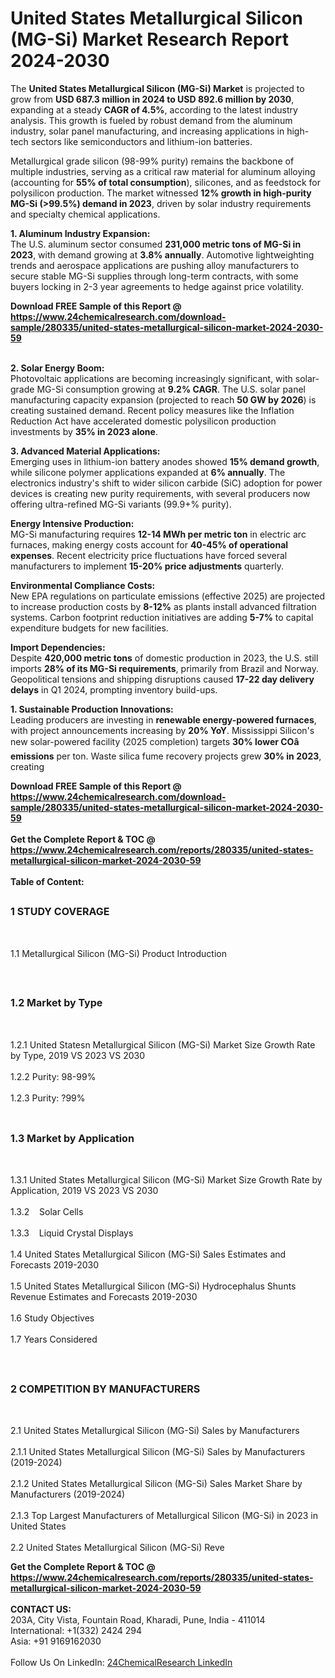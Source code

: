 <h1>United States Metallurgical Silicon (MG-Si)  Market Research Report 2024-2030</h1><p>The <strong>United States Metallurgical Silicon (MG-Si) Market</strong> is projected to grow from <strong>USD 687.3 million in 2024 to USD 892.6 million by 2030</strong>, expanding at a steady <strong>CAGR of 4.5%</strong>, according to the latest industry analysis. This growth is fueled by robust demand from the aluminum industry, solar panel manufacturing, and increasing applications in high-tech sectors like semiconductors and lithium-ion batteries.</p><p>Metallurgical grade silicon (98-99% purity) remains the backbone of multiple industries, serving as a critical raw material for aluminum alloying (accounting for <strong>55% of total consumption</strong>), silicones, and as feedstock for polysilicon production. The market witnessed <strong>12% growth in high-purity MG-Si (&gt;99.5%) demand in 2023</strong>, driven by solar industry requirements and specialty chemical applications.</p><p><strong>1. Aluminum Industry Expansion:</strong><br>
The U.S. aluminum sector consumed <strong>231,000 metric tons of MG-Si in 2023</strong>, with demand growing at <strong>3.8% annually</strong>. Automotive lightweighting trends and aerospace applications are pushing alloy manufacturers to secure stable MG-Si supplies through long-term contracts, with some buyers locking in 2-3 year agreements to hedge against price volatility.</p><div><b>Download FREE Sample of this Report @ 
            <a href="https://www.24chemicalresearch.com/download-sample/280335/united-states-metallurgical-silicon-market-2024-2030-59">
            https://www.24chemicalresearch.com/download-sample/280335/united-states-metallurgical-silicon-market-2024-2030-59</a></b></div><br><p><strong>2. Solar Energy Boom:</strong><br>
Photovoltaic applications are becoming increasingly significant, with solar-grade MG-Si consumption growing at <strong>9.2% CAGR</strong>. The U.S. solar panel manufacturing capacity expansion (projected to reach <strong>50 GW by 2026</strong>) is creating sustained demand. Recent policy measures like the Inflation Reduction Act have accelerated domestic polysilicon production investments by <strong>35% in 2023 alone</strong>.</p><p><strong>3. Advanced Material Applications:</strong><br>
Emerging uses in lithium-ion battery anodes showed <strong>15% demand growth</strong>, while silicone polymer applications expanded at <strong>6% annually</strong>. The electronics industry's shift to wider silicon carbide (SiC) adoption for power devices is creating new purity requirements, with several producers now offering ultra-refined MG-Si variants (99.9+% purity).</p><p><strong>Energy Intensive Production:</strong><br>
MG-Si manufacturing requires <strong>12-14 MWh per metric ton</strong> in electric arc furnaces, making energy costs account for <strong>40-45% of operational expenses</strong>. Recent electricity price fluctuations have forced several manufacturers to implement <strong>15-20% price adjustments</strong> quarterly.</p><p><strong>Environmental Compliance Costs:</strong><br>
New EPA regulations on particulate emissions (effective 2025) are projected to increase production costs by <strong>8-12%</strong> as plants install advanced filtration systems. Carbon footprint reduction initiatives are adding <strong>5-7%</strong> to capital expenditure budgets for new facilities.</p><p><strong>Import Dependencies:</strong><br>
Despite <strong>420,000 metric tons</strong> of domestic production in 2023, the U.S. still imports <strong>28% of its MG-Si requirements</strong>, primarily from Brazil and Norway. Geopolitical tensions and shipping disruptions caused <strong>17-22 day delivery delays</strong> in Q1 2024, prompting inventory build-ups.</p><p><strong>1. Sustainable Production Innovations:</strong><br>
Leading producers are investing in <strong>renewable energy-powered furnaces</strong>, with project announcements increasing by <strong>20% YoY</strong>. Mississippi Silicon's new solar-powered facility (2025 completion) targets <strong>30% lower COâ emissions</strong> per ton. Waste silica fume recovery projects grew <strong>30% in 2023</strong>, creating</p><div><b>Download FREE Sample of this Report @ 
            <a href="https://www.24chemicalresearch.com/download-sample/280335/united-states-metallurgical-silicon-market-2024-2030-59">
            https://www.24chemicalresearch.com/download-sample/280335/united-states-metallurgical-silicon-market-2024-2030-59</a></b></div><br><div><b>Get the Complete Report & TOC @ 
            <a href="https://www.24chemicalresearch.com/reports/280335/united-states-metallurgical-silicon-market-2024-2030-59">
            https://www.24chemicalresearch.com/reports/280335/united-states-metallurgical-silicon-market-2024-2030-59</a></b></div><br>
            <b>Table of Content:</b><p><h2><span style="font-size:16px"><strong>1 STUDY COVERAGE</strong></span></h2><br />
<p>1.1 Metallurgical Silicon (MG-Si)  Product Introduction</p><br />
<h2><span style="font-size:16px"><strong>1.2 Market by Type</strong></span></h2><br />
<p>1.2.1 United Statesn Metallurgical Silicon (MG-Si)  Market Size Growth Rate by Type, 2019 VS 2023 VS 2030<br /><br />
1.2.2 Purity: 98-99%&nbsp;&nbsp; &nbsp;<br /><br />
1.2.3 Purity: ?99%<br /><br />
<h2><span style="font-size:16px"><strong>1.3 Market by Application</strong></span></h2><br />
<p>1.3.1 United States Metallurgical Silicon (MG-Si)  Market Size Growth Rate by Application, 2019 VS 2023 VS 2030<br /><br />
1.3.2&nbsp;&nbsp; &nbsp;Solar Cells<br /><br />
1.3.3&nbsp;&nbsp; &nbsp;Liquid Crystal Displays<br /><br />
1.4 United States Metallurgical Silicon (MG-Si)  Sales Estimates and Forecasts 2019-2030<br /><br />
1.5 United States Metallurgical Silicon (MG-Si)  Hydrocephalus Shunts Revenue Estimates and Forecasts 2019-2030<br /><br />
1.6 Study Objectives<br /><br />
1.7 Years Considered</p><br />
<h2><span style="font-size:16px"><strong>2 COMPETITION BY MANUFACTURERS</strong></span></h2><br />
<p>2.1 United States Metallurgical Silicon (MG-Si)  Sales by Manufacturers<br /><br />
2.1.1 United States Metallurgical Silicon (MG-Si)  Sales by Manufacturers (2019-2024)<br /><br />
2.1.2 United States Metallurgical Silicon (MG-Si)  Sales Market Share by Manufacturers (2019-2024)<br /><br />
2.1.3 Top Largest Manufacturers of Metallurgical Silicon (MG-Si)  in 2023 in United States<br /><br />
2.2 United States Metallurgical Silicon (MG-Si)  Reve</p><div><b>Get the Complete Report & TOC @ 
            <a href="https://www.24chemicalresearch.com/reports/280335/united-states-metallurgical-silicon-market-2024-2030-59">
            https://www.24chemicalresearch.com/reports/280335/united-states-metallurgical-silicon-market-2024-2030-59</a></b></div><br><b>CONTACT US:</b><br>
            203A, City Vista, Fountain Road, Kharadi, Pune, India - 411014<br>
            International: +1(332) 2424 294<br>
            Asia: +91 9169162030 <br><br>
            Follow Us On LinkedIn: <a href="https://www.linkedin.com/company/24chemicalresearch/">24ChemicalResearch LinkedIn</a>